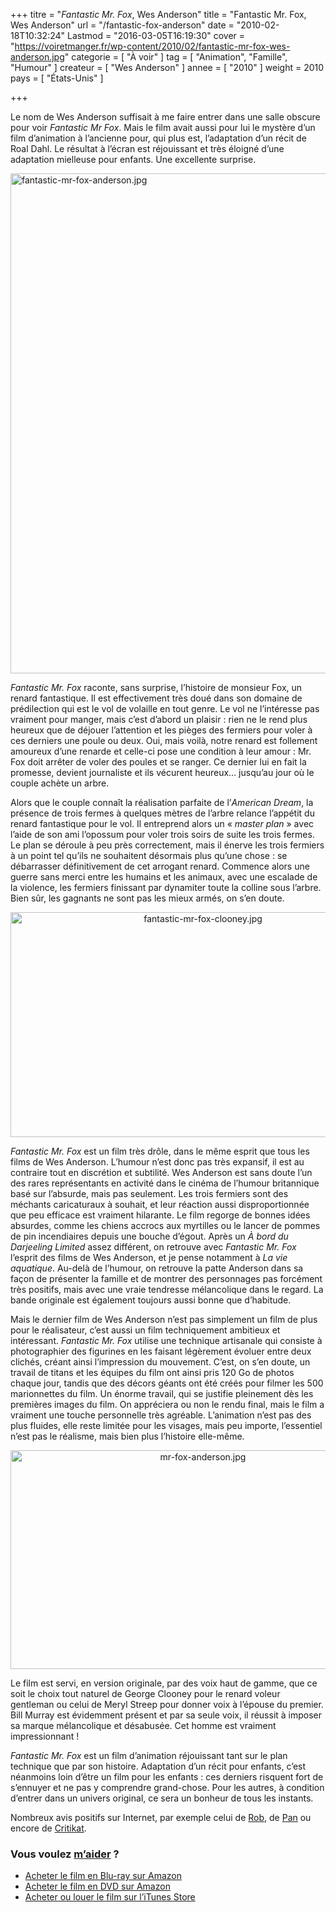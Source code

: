 +++
titre = "<em>Fantastic Mr. Fox</em>, Wes Anderson"
title = "Fantastic Mr. Fox, Wes Anderson"
url = "/fantastic-fox-anderson"
date = "2010-02-18T10:32:24"
Lastmod = "2016-03-05T16:19:30"
cover = "https://voiretmanger.fr/wp-content/2010/02/fantastic-mr-fox-wes-anderson.jpg"
categorie = [ "À voir" ]
tag = [ "Animation", "Famille", "Humour" ]
createur = [ "Wes Anderson" ]
annee = [ "2010" ]
weight = 2010
pays = [ "États-Unis" ]

+++

<p>Le nom de Wes Anderson suffisait à me faire entrer dans une salle obscure pour voir <em>Fantastic Mr Fox</em>. Mais le film avait aussi pour lui le mystère d&rsquo;un film d&rsquo;animation à l&rsquo;ancienne pour, qui plus est, l&rsquo;adaptation d&rsquo;un récit de Roal Dahl. Le résultat à l&rsquo;écran est réjouissant et très éloigné d&rsquo;une adaptation mielleuse pour enfants. Une excellente surprise.</p>
<a href="http://www.allocine.fr/film/fichefilm_gen_cfilm=114976.html"><img class="aligncenter" src="https://voiretmanger.fr/wp-content/2010/02/fantastic-mr-fox-anderson.jpg" border="0" alt="fantastic-mr-fox-anderson.jpg" width="600" height="800" /></a>
<p><em>Fantastic Mr. Fox</em> raconte, sans surprise, l&rsquo;histoire de monsieur Fox, un renard fantastique. Il est effectivement très doué dans son domaine de prédilection qui est le vol de volaille en tout genre. Le vol ne l&rsquo;intéresse pas vraiment pour manger, mais c&rsquo;est d&rsquo;abord un plaisir : rien ne le rend plus heureux que de déjouer l&rsquo;attention et les pièges des fermiers pour voler à ces derniers une poule ou deux. Oui, mais voilà, notre renard est follement amoureux d&rsquo;une renarde et celle-ci pose une condition à leur amour : Mr. Fox doit arrêter de voler des poules et se ranger. Ce dernier lui en fait la promesse, devient journaliste et ils vécurent heureux… jusqu&rsquo;au jour où le couple achète un arbre.</p>
<p>Alors que le couple connaît la réalisation parfaite de l&rsquo;<em>American Dream</em>, la présence de trois fermes à quelques mètres de l&rsquo;arbre relance l&rsquo;appétit du renard fantastique pour le vol. Il entreprend alors un &laquo;&nbsp;<em>master plan</em>&nbsp;&raquo; avec l&rsquo;aide de son ami l&rsquo;opossum pour voler trois soirs de suite les trois fermes. Le plan se déroule à peu près correctement, mais il énerve les trois fermiers à un point tel qu&rsquo;ils ne souhaitent désormais plus qu&rsquo;une chose : se débarrasser définitivement de cet arrogant renard. Commence alors une guerre sans merci entre les humains et les animaux, avec une escalade de la violence, les fermiers finissant par dynamiter toute la colline sous l&rsquo;arbre. Bien sûr, les gagnants ne sont pas les mieux armés, on s&rsquo;en doute.</p>
<div style="text-align: center;"><img class="aligncenter" src="https://voiretmanger.fr/wp-content/2010/02/fantastic-mr-fox-clooney.jpg" border="0" alt="fantastic-mr-fox-clooney.jpg" width="600" height="360" /></div>
<p><em>Fantastic Mr. Fox</em> est un film très drôle, dans le même esprit que tous les films de Wes Anderson. L&rsquo;humour n&rsquo;est donc pas très expansif, il est au contraire tout en discrétion et subtilité. Wes Anderson est sans doute l&rsquo;un des rares représentants en activité dans le cinéma de l&rsquo;humour britannique basé sur l&rsquo;absurde, mais pas seulement. Les trois fermiers sont des méchants caricaturaux à souhait, et leur réaction aussi disproportionnée que peu efficace est vraiment hilarante. Le film regorge de bonnes idées absurdes, comme les chiens accrocs aux myrtilles ou le lancer de pommes de pin incendiaires depuis une bouche d&rsquo;égout. Après un <em>À bord du Darjeeling Limited</em> assez différent, on retrouve avec <em>Fantastic Mr. Fox</em> l&rsquo;esprit des films de Wes Anderson, et je pense notamment à <em>La vie aquatique</em>. Au-delà de l&rsquo;humour, on retrouve la patte Anderson dans sa façon de présenter la famille et de montrer des personnages pas forcément très positifs, mais avec une vraie tendresse mélancolique dans le regard. La bande originale est également toujours aussi bonne que d&rsquo;habitude.</p>
<p>Mais le dernier film de Wes Anderson n&rsquo;est pas simplement un film de plus pour le réalisateur, c&rsquo;est aussi un film techniquement ambitieux et intéressant. <em>Fantastic Mr. Fox</em> utilise une technique artisanale qui consiste à photographier des figurines en les faisant légèrement évoluer entre deux clichés, créant ainsi l&rsquo;impression du mouvement. C&rsquo;est, on s&rsquo;en doute, un travail de titans et les équipes du film ont ainsi pris 120 Go de photos chaque jour, tandis que des décors géants ont été créés pour filmer les 500 marionnettes du film. Un énorme travail, qui se justifie pleinement dès les premières images du film. On appréciera ou non le rendu final, mais le film a vraiment une touche personnelle très agréable. L&rsquo;animation n&rsquo;est pas des plus fluides, elle reste limitée pour les visages, mais peu importe, l&rsquo;essentiel n&rsquo;est pas le réalisme, mais bien plus l&rsquo;histoire elle-même.</p>
<div style="text-align: center;"><img class="aligncenter" src="https://voiretmanger.fr/wp-content/2010/02/mr-fox-anderson.jpg" border="0" alt="mr-fox-anderson.jpg" width="600" height="350" /></div>
<p>Le film est servi, en version originale, par des voix haut de gamme, que ce soit le choix tout naturel de George Clooney pour le renard voleur gentleman ou celui de Meryl Streep pour donner voix à l&rsquo;épouse du premier. Bill Murray est évidemment présent et par sa seule voix, il réussit à imposer sa marque mélancolique et désabusée. Cet homme est vraiment impressionnant !</p>
<p><em>Fantastic Mr. Fox</em> est un film d&rsquo;animation réjouissant tant sur le plan technique que par son histoire. Adaptation d&rsquo;un récit pour enfants, c&rsquo;est néanmoins loin d&rsquo;être un film pour les enfants : ces derniers risquent fort de s&rsquo;ennuyer et ne pas y comprendre grand-chose. Pour les autres, à condition d&rsquo;entrer dans un univers original, ce sera un bonheur de tous les instants.</p>
<p>Nombreux avis positifs sur Internet, par exemple celui de <a href="http://www.toujoursraison.com/2010/02/fantastic-mr-fox.html">Rob</a>, de <a href="http://www.geekculture.fr/Fantastic-Mr-Fox,1171.html">Pan</a> ou encore de <a href="http://www.critikat.com/Fantastic-Mr-Fox.html">Critikat</a>.</p>
<div class="amazon">
<h3>Vous voulez <a href="https://voiretmanger.fr/soutien/">m&rsquo;aider</a> ?</h3>
<ul>
<li><a href="ttp://www.amazon.fr/gp/product/B003DQWQ9G/ref=as_li_ss_tl?ie=UTF8&amp;tag=leblogdenic07-21&amp;linkCode=as2&amp;camp=1642&amp;creative=19458&amp;creativeASIN=B003DQWQ9G">Acheter le film en Blu-ray sur Amazon</a></li>
<li><a href="http://www.amazon.fr/gp/product/B0037QGE18/ref=as_li_ss_tl?ie=UTF8&amp;tag=leblogdenic07-21&amp;linkCode=as2&amp;camp=1642&amp;creative=19458&amp;creativeASIN=B0037QGE18">Acheter le film en DVD sur Amazon</a></li>
<li><a href="https://itunes.apple.com/fr/movie/fantastic-mr.-fox-vost/id385079993">Acheter ou louer le film sur l&rsquo;iTunes Store</a></li>
</ul>
</div>

